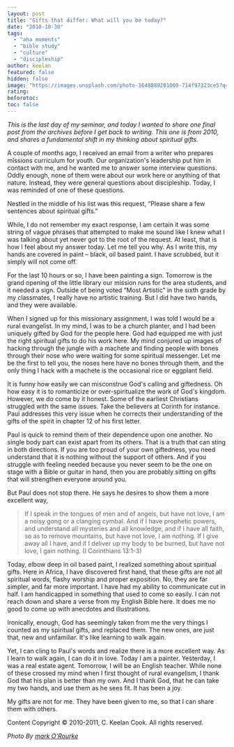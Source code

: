 ```yaml
---
layout: post
title: "Gifts that differ: What will you be today?"
date: "2010-10-30"
tags: 
  - "aha moments"
  - "bible study"
  - "culture"
  - "discipleship"
author: keelan
featured: false
hidden: false
image: "https://images.unsplash.com/photo-1648889281009-714f97323ce5?q=80&w=2070&auto=format&fit=crop&ixlib=rb-4.0.3&ixid=M3wxMjA3fDB8MHxwaG90by1wYWdlfHx8fGVufDB8fHx8fA%3D%3D"
rating:
beforetoc:
toc: false
---
```


_This is the last day of my seminar, and today I wanted to share one final post from the archives before I get back to writing. This one is from 2010, and shares a fundamental shift in my thinking about spiritual gifts._

A couple of months ago, I received an email from a writer who prepares missions curriculum for youth. Our organization's leadership put him in contact with me, and he wanted me to answer some interview questions. Oddly enough, none of them were about our work here or anything of that nature. Instead, they were general questions about discipleship. Today, I was reminded of one of these questions.

Nestled in the middle of his list was this request, “Please share a few sentences about spiritual gifts.”

While, I do not remember my exact response, I am certain it was some string of vague phrases that attempted to make me sound like I knew what I was talking about yet never got to the root of the request. At least, that is how I feel about my answer today. Let me tell you why. As I write this, my hands are covered in paint – black, oil based paint. I have scrubbed, but it simply will not come off.

For the last 10 hours or so, I have been painting a sign. Tomorrow is the grand opening of the little library our mission runs for the area students, and it needed a sign. Outside of being voted “Most Artistic” in the sixth grade by my classmates, I really have no artistic training. But I did have two hands, and they were available.

When I signed up for this missionary assignment, I was told I would be a rural evangelist. In my mind, I was to be a church planter, and I had been uniquely gifted by God for the people here. God had equipped me with just the right spiritual gifts to do his work here. My mind conjured up images of hacking through the jungle with a machete and finding people with bones through their nose who were waiting for some spiritual messenger. Let me be the first to tell you, the noses here have no bones through them, and the only thing I hack with a machete is the occasional rice or eggplant field.

It is funny how easily we can misconstrue God's calling and giftedness. Oh how easy it is to romanticize or over-spiritualize the work of God's kingdom. However, we do come by it honest. Some of the earliest Christians struggled with the same issues. Take the believers at Corinth for instance. Paul addresses this very issue when he corrects their understanding of the gifts of the spirit in chapter 12 of his first letter.

Paul is quick to remind them of their dependence upon one another. No single body part can exist apart from its others. That is a truth that can sting in both directions. If you are too proud of your own giftedness, you need understand that it is nothing without the support of others. And if you struggle with feeling needed because you never seem to be the one on stage with a Bible or guitar in hand, then you are probably sitting on gifts that will strengthen everyone around you.

But Paul does not stop there. He says he desires to show them a more excellent way,

> If I speak in the tongues of men and of angels, but have not love, I am a noisy gong or a clanging cymbal. And if I have prophetic powers, and understand all mysteries and all knowledge, and if I have all faith, so as to remove mountains, but have not love, I am nothing. If I give away all I have, and if I deliver up my body to be burned, but have not love, I gain nothing. (I Corinthians 13:1-3)

Today, elbow deep in oil based paint, I realized something about spiritual gifts. Here in Africa, I have discovered first hand, that these gifts are not all spiritual words, flashy worship and proper exposition. No, they are far simpler, and far more important. I have had my ability to communicate cut in half. I am handicapped in something that used to come so easily. I can not reach down and share a verse from my English Bible here. It does me no good to come up with anecdotes and illustrations.

Ironically, enough, God has seemingly taken from me the very things I counted as my spiritual gifts, and replaced them. The new ones, are just that, new and unfamiliar. It's like learning to walk again.

Yet, I can cling to Paul's words and realize there is a more excellent way. As I learn to walk again, I can do it in love. Today I am a painter. Yesterday, I was a real estate agent. Tomorrow, I will be an English teacher. While none of these crossed my mind when I first thought of rural evangelism, I thank God that his plan is better than my own. And I thank God, that he can take my two hands, and use them as he sees fit. It has been a joy.

My gifts are not for me. They have been given to me, so that I can share them with others.

Content Copyright © 2010-2011, C. Keelan Cook. All rights reserved.

_Photo By [mark O'Rourke](http://www.flickr.com/photos/49197794@N06/5669658122/)_
